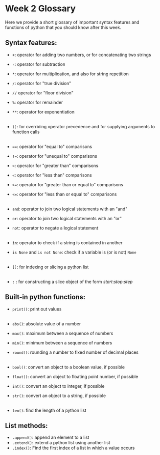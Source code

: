 # Week 2 Glossary

Here we provide a short glossary of important syntax features and functions of python that you should know after this week.

## Syntax features:

+ `+`: operator for adding two numbers, or for concatenating two strings
+ `-`: operator for subtraction
+ `*`: operator for multiplication, and also for string repetition
+ `/`: operator for "true division"
+ `//` operator for "floor division"
+ `%`: operator for remainder
+ `**`: operator for exponentiation<br><br>

+ `()`: for overriding operator precedence and for supplying arguments to function calls<br><br>

+ `==`: operator for "equal to" comparisons
+ `!=`: operator for "unequal to" comparisons
+ `>`: operator for "greater than" comparisons
+ `<`: operator for "less than" comparisons
+ `>=`: operator for "greater than or equal to" comparisons
+ `<=`: operator for "less than or equal to" comparisons<br><br>


+ `and`: operator to join two logical statements with an "and"
+ `or`: operator to join two logical statements with an "or"
+ `not`: operator to negate a logical statement<br><br>

+ `in`: operator to check if a string is contained in another
+ `is None` and `is not None`: check if a variable is (or is not) `None`<br><br>

+ `[]`: for indexing or slicing a python list<br><br>

+ `:` : for constructing a slice object of the form _start_:_stop_:_step_

## Built-in python functions:

+ `print()`: print out values<br><br>

+ `abs()`: absolute value of a number
+ `max()`: maximum between a sequence of numbers
+ `min()`: minimum between a sequence of numbers
+ `round()`: rounding a number to fixed number of decimal places<br><br>

+ `bool()`: convert an object to a boolean value, if possible
+ `float()`: convert an object to floating point number, if possible
+ `int()`: convert an object to integer, if possible
+ `str()`: convert an object to a string, if possible<br><br>

+ `len()`: find the length of a python list

## List methods:

+ `.append()`: append an element to a list
+ `.extend()`: extend a python list using another list
+ `.index()`: Find the first index of a list in which a value occurs
